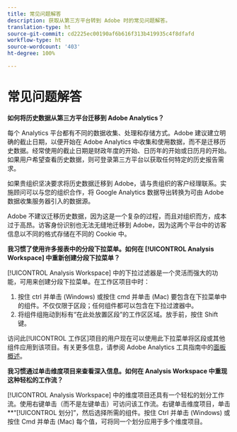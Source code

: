 ```yaml
---
title: 常见问题解答
description: 获取从第三方平台转到 Adobe 时的常见问题解答。
translation-type: ht
source-git-commit: cd2225ec00190af6b616f313b419935c4f8dfafd
workflow-type: ht
source-wordcount: '403'
ht-degree: 100%

---
```



# 常见问题解答

**如何将历史数据从第三方平台迁移到 Adobe Analytics？**

每个 Analytics 平台都有不同的数据收集、处理和存储方式。Adobe 建议建立明确的截止日期，以便开始在 Adobe Analytics 中收集和使用数据，而不是迁移历史数据。经常使用的截止日期是财政年度的开始、日历年的开始或日历月的开始。如果用户希望查看历史数据，则可登录第三方平台以获取任何特定的历史报告需求。

如果贵组织坚决要求将历史数据迁移到 Adobe，请与贵组织的客户经理联系。实施顾问可以与您的组织合作，将 Google Analytics 数据导出转换为可由 Adobe 数据收集服务器引入的数据源。

Adobe 不建议迁移历史数据，因为这是一个复杂的过程，而且对组织而方，成本过于高昂。访客身份识别也无法无缝地迁移到 Adobe，因为这两个平台中的访客信息以不同的格式存储在不同的 Cookie 中。

**我习惯了使用许多报表中的分段下拉菜单。如何在 [!UICONTROL Analysis Workspace] 中重新创建分段下拉菜单？**

[!UICONTROL Analysis Workspace] 中的下拉过滤器是一个灵活而强大的功能，可用来创建分段下拉菜单。在工作区项目中时：

1. 按住 ctrl 并单击 (Windows) 或按住 cmd 并单击 (Mac) 要包含在下拉菜单中的组件。不仅仅限于区段；任何组件都可以包含在下拉过渡器中。
2. 将组件组拖动到标有“在此处放置区段”的工作区区域。放手前，按住 Shift 键。

访问此[!UICONTROL 工作区]项目的用户现在可以使用此下拉菜单将区段或其他组件应用到该项目。有关更多信息，请参阅 Adobe Analytics 工具指南中的[面板概述](/help/analyze/analysis-workspace/c-panels/panels.md)。

**我习惯通过单击维度项目来查看深入信息。如何在 Analysis Workspace 中重现这种轻松的工作流？**

[!UICONTROL Analysis Workspace] 中的维度项目还具有一个轻松的划分工作流。使用右键单击（而不是左键单击）可访问该工作流。右键单击维度项目，单击 **“[!UICONTROL 划分]”，然后选择所需的组件。按住 Ctrl 并单击 (Windows) 或按住 Cmd 并单击 (Mac) 每个值，可将同一个划分应用于多个维度项目。

